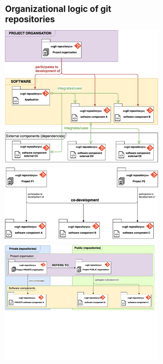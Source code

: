 # Organizational logic of git repositories

<img src="Diagrams/UD-SV-Repository_organizational_logic_project_vs_component.png"
     alt="Organizational logic : project vs component" width="800"/>

<img src="Diagrams/UD-SV-Repository_organizational_logic_shared_development.png"
     alt="Organizational logic : shared development" width="800"/>

<img src="Diagrams/UD-SV-Repository_organizational_logic_private_vs_public.png"
     alt="Organizational logic : shared development" width="800"/>
